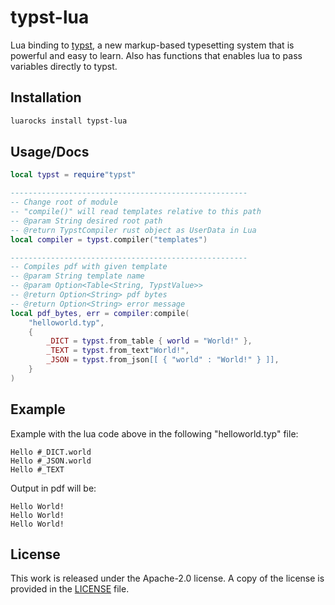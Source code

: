 # typst-lua


Lua binding to [typst](https://github.com/typst/typst),
a new markup-based typesetting system that is powerful and easy to learn. Also has functions that enables lua to pass variables directly to typst.

## Installation

```bash
luarocks install typst-lua
```

## Usage/Docs

```lua
local typst = require"typst"

-----------------------------------------------------
-- Change root of module
-- "compile()" will read templates relative to this path
-- @param String desired root path
-- @return TypstCompiler rust object as UserData in Lua
local compiler = typst.compiler("templates")

-----------------------------------------------------
-- Compiles pdf with given template
-- @param String template name
-- @param Option<Table<String, TypstValue>> 
-- @return Option<String> pdf bytes
-- @return Option<String> error message
local pdf_bytes, err = compiler:compile(
    "helloworld.typ",
    {
        _DICT = typst.from_table { world = "World!" },
        _TEXT = typst.from_text"World!",
        _JSON = typst.from_json[[ { "world" : "World!" } ]],
    }
)
```

## Example

Example with the lua code above in the following "helloworld.typ" file:
```typst
Hello #_DICT.world
Hello #_JSON.world
Hello #_TEXT

```

Output in pdf will be:

```
Hello World!
Hello World!
Hello World!
```





## License

This work is released under the Apache-2.0 license. A copy of the license is provided in the [LICENSE](./LICENSE) file.

